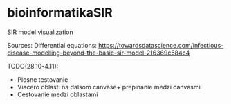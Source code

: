 # bioinformatikaSIR
SIR model visualization

Sources:
Differential equations: https://towardsdatascience.com/infectious-disease-modelling-beyond-the-basic-sir-model-216369c584c4

TODO(28.10-4.11):
* Plosne testovanie
* Viacero oblasti na dalsom canvase+ prepinanie medzi canvasmi
* Cestovanie medzi oblastami
